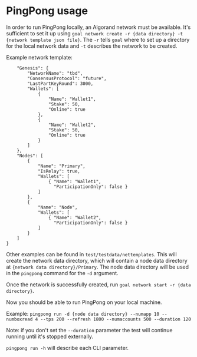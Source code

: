 # PingPong usage

In order to run PingPong locally, an Algorand network must be available. It's
sufficient to set it up using `goal network create -r {data directory} -t {network template json file}`.
The `-r` tells `goal` where to set up a directory for the local network data and `-t` describes the network
to be created.

Example network template:

```{
    "Genesis": {
        "NetworkName": "tbd",
        "ConsensusProtocol": "future",
        "LastPartKeyRound": 3000,
        "Wallets": [
            {
                "Name": "Wallet1",
                "Stake": 50,
                "Online": true
            },
            {
                "Name": "Wallet2",
                "Stake": 50,
                "Online": true
            }
        ]
    },
    "Nodes": [
        {
            "Name": "Primary",
            "IsRelay": true,
            "Wallets": [
                { "Name": "Wallet1",
                  "ParticipationOnly": false }
            ]
        },
        {
            "Name": "Node",
            "Wallets": [
                { "Name": "Wallet2",
                  "ParticipationOnly": false }
            ]
        }
    ]
}
```

Other examples can be found in `test/testdata/nettemplates`. This will create the network data directory,
which will contain a node data directory at `{network data directory}/Primary`. The node data directory will
be used in the `pingpong` command for the `-d` argument.

Once the network is successfully created, run `goal network start -r {data directory}`.

Now you should be able to run PingPong on your local machine.

Example:
`pingpong run -d {node data directory} --numapp 10 --numboxread 4 --tps 200 --refresh 1800 --numaccounts 500 --duration 120`

Note: if you don't set the `--duration` parameter the test will continue running until it's stopped externally.

`pingpong run -h` will describe each CLI parameter.